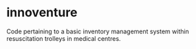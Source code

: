 # innoventure
Code pertaining to a basic inventory management system within resuscitation trolleys in medical centres.
